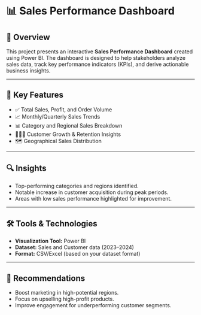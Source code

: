 # 📊 Sales Performance Dashboard

## 🚀 Overview
This project presents an interactive **Sales Performance Dashboard** created using Power BI. The dashboard is designed to help stakeholders analyze sales data, track key performance indicators (KPIs), and derive actionable business insights.

---

## 📌 Key Features
- ✅ Total Sales, Profit, and Order Volume
- 📈 Monthly/Quarterly Sales Trends
- 📊 Category and Regional Sales Breakdown
- 🧑‍🤝‍🧑 Customer Growth & Retention Insights
- 🗺️ Geographical Sales Distribution

---

## 🔍 Insights
- Top-performing categories and regions identified.
- Notable increase in customer acquisition during peak periods.
- Areas with low sales performance highlighted for improvement.

---

## 🛠️ Tools & Technologies
- **Visualization Tool:** Power BI
- **Dataset:** Sales and Customer data (2023–2024)
- **Format:** CSV/Excel (based on your dataset format)

---

## 🎯 Recommendations
- Boost marketing in high-potential regions.
- Focus on upselling high-profit products.
- Improve engagement for underperforming customer segments.

